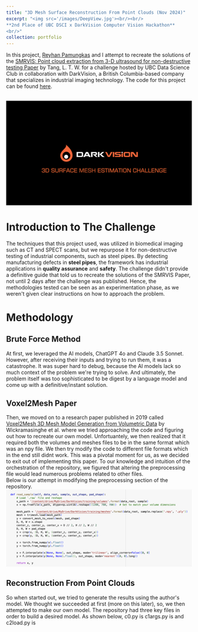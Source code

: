 ```yaml
---
title: "3D Mesh Surface Reconstruction From Point Clouds (Nov 2024)"
excerpt: "<img src='/images/DeepView.jpg'><br/><br/>
**2nd Place of UBC DSCI x DarkVision Computer Vision Hackathon**
<br/>"
collection: portfolio
---
```


In this project, [Reyhan Pamungkas](https://github.com/adhgn) and I attempt to recreate the solutions of the [SMRVIS: Point cloud extraction from 3-D ultrasound for non-destructive testing Paper](https://www.researchgate.net/publication/371414251_SMRVIS_Point_cloud_extraction_from_3-D_ultrasound_for_non-destructive_testing) by Tang, L. T. W. for a challenge hosted by UBC Data Science Club in collaboration with DarkVision, a British Columbia-based company that specializes in industrial imaging technology. The code for this project can be found [here](https://github.com/ShawnGabriel/3D-Mesh-Reconstruction-From-Point-Clouds).

<br/><img src='/images/DarkVision.png'>

Introduction to The Challenge
=======
The techniques that this project used, was utilized in biomedical imaging such as CT and SPECT scans, but we repurpose it for non-destructive testing of industrial components, such as steel pipes. By detecting manufacturing defects in **steel pipes**, the framework has industrial applications in **quality assurance** and **safety**. The challenge didn't provide a definitive guide that told us to recreate the solutions of the SMRVIS Paper, not until 2 days after the challenge was published. Hence, the methodologies tested can be seen as an experimentation phase, as we weren't given clear instructions on how to approach the problem.

Methodology
======
Brute Force Method
------
At first, we leveraged the AI models, ChatGPT 4o and Claude 3.5 Sonnet. However, after receiving their inputs and trying to run them, it was a catastrophe. It was super hard to debug, because the AI models lack so much context of the problem we're trying to solve. And ultimately, the problem itself was too sophisticated to be digest by a language model and come up with a definitive/instant solution.

Voxel2Mesh Paper
------
Then, we moved on to a research paper published in 2019 called [Voxel2Mesh 3D Mesh Model Generation from Volumetric Data](https://arxiv.org/abs/1912.03681) by Wickramasinghe et al. where we tried approaching the code and figuring out how to recreate our own model. Unfortuantely, we then realized that it required both the volumes and meshes files to be in the same format which was an npy file. We then try modify the code to different file formats which in the end still didnt work. This was a pivotal moment for us, as we decided to exit out of implementing this paper. To our knowledge and intuition of the orchestration of the repository, we figured that altering the preprocessing file would lead numerous problems related to other files. 
<br/>
Below is our attempt in modifying the preprocessing section of the repository.
<br/>
<img src='/images/Attempt.png'>
<br/>

Reconstruction From Point Clouds
------
So when started out, we tried to generate the results using the author's model. We thought we succeeded at first (more on this later), so, we then attempted to make our own model.  The repository had three key files in order to build a desired model. As shown below, c0.py is c1args.py is and c2load.py is 
